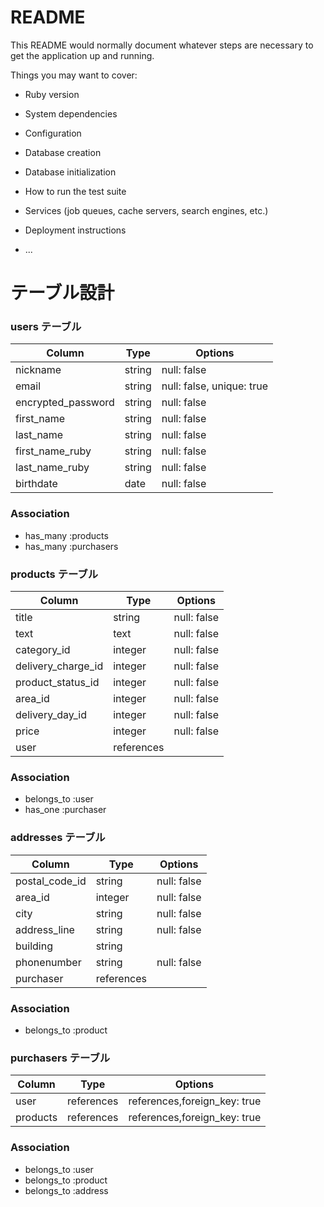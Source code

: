 # README

This README would normally document whatever steps are necessary to get the
application up and running.

Things you may want to cover:

* Ruby version

* System dependencies

* Configuration

* Database creation

* Database initialization

* How to run the test suite

* Services (job queues, cache servers, search engines, etc.)

* Deployment instructions

* ...

# テーブル設計

### users テーブル

| Column           | Type  | Options                  |
| ---------------- | ----- | ------------------------ |
|nickname          |string | null: false              |
|email             |string | null: false, unique: true|
|encrypted_password|string | null: false              |
|first_name        |string | null: false              |
|last_name         |string | null: false              |
|first_name_ruby   |string | null: false              |
|last_name_ruby    |string | null: false              |
|birthdate         |date   | null: false              |


### Association
- has_many :products
- has_many :purchasers

### products テーブル

| Column            | Type      | Options                      |
| ----------------- | --------- | ---------------------------- |
|title              |string     | null: false                  |
|text               |text       | null: false                  |
|category_id        |integer    | null: false                  |
|delivery_charge_id |integer    | null: false                  |
|product_status_id  |integer    | null: false                  |
|area_id            |integer    | null: false                  |
|delivery_day_id    |integer    | null: false                  |
|price              |integer    | null: false                  |
|user               |references |                              |

### Association

- belongs_to :user 
- has_one :purchaser 

### addresses テーブル

| Column        | Type      | Options                      |
| ------------- | --------- | ---------------------------- |
|postal_code_id |string     | null: false                  |
|area_id        |integer    | null: false                  |
|city           |string     | null: false                  |
|address_line   |string     | null: false                  |
|building       |string     |                              |
|phonenumber    |string     | null: false                  |
|purchaser      |references |                              |

### Association

- belongs_to :product

### purchasers テーブル

| Column     | Type      | Options                      |
| ---------- | --------- | ---------------------------- |
|user        |references | references,foreign_key: true |
|products    |references | references,foreign_key: true |

### Association

- belongs_to :user
- belongs_to :product
- belongs_to :address